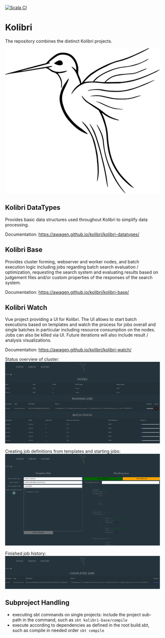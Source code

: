 [![Scala CI](https://github.com/awagen/kolibri/actions/workflows/scala.yml/badge.svg?event=push)](https://github.com/awagen/kolibri/actions/workflows/scala.yml)

# Kolibri
The repository combines the distinct Kolibri projects.

![Alt text](images/kolibri.svg?raw=true "Kolibri")

## Kolibri DataTypes
Provides basic data structures used throughout Kolibri to simplify data
processing.

Documentation: <https://awagen.github.io/kolibri/kolibri-datatypes/>

## Kolibri Base
Provides cluster forming, webserver and worker nodes, and batch execution logic including
jobs regarding batch search evaluation / optimization, requesting the search system
and evaluating results based on judgement files and/or custom properties
of the responses of the search system.

Documentation: <https://awagen.github.io/kolibri/kolibri-base/>

## Kolibri Watch
Vue project providing a UI for Kolibri.
The UI allows to start batch executions based on templates and watch the process for jobs overall
and single batches in particular including resource consumption on the nodes.
Jobs can also be killed via UI.
Future iterations will also include result / analysis visualizations.

Documentation: <https://awagen.github.io/kolibri/kolibri-watch/>

Status overview of cluster:
![KolibriWatch Status](images/kolibri-watch-status.png?raw=true "KolibriWatch Status")

Creating job definitions from templates and starting jobs:
![KolibriWatch Templates](images/kolibri-watch-templates.png?raw=true "KolibriWatch Templates")

Finished job history:
![KolibriWatch History](images/kolibri-watch-finished-jobs.png?raw=true "KolibriWatch Finished Jobs")


## Subproject Handling
- executing sbt commands on single projects: include the project sub-path
in the command, such as ```sbt kolibri-base/compile```
- execute according to dependencies as defined in the root build.sbt, such as
compile in needed order ```sbt compile```


